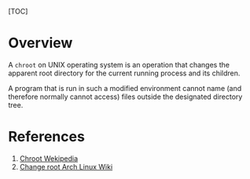[TOC]

# Overview
A `chroot` on UNIX operating system is an operation that changes the apparent root directory for the current running process and its children.

A program that is run in such a modified environment cannot name (and therefore normally cannot access) files outside the designated directory tree.

# References
1. [Chroot Wekipedia][1]
2. [Change root Arch Linux Wiki][2]

[1]: https://en.wikipedia.org/wiki/Chroot "Chroot Wekipedia"
[2]: https://wiki.archlinux.org/index.php/Change_root "Change root Arch Linux Wiki"
